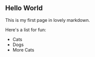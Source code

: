 ## Hello World

This is my first page in lovely markdown.

Here's a list for fun:

* Cats
* Dogs
* More Cats